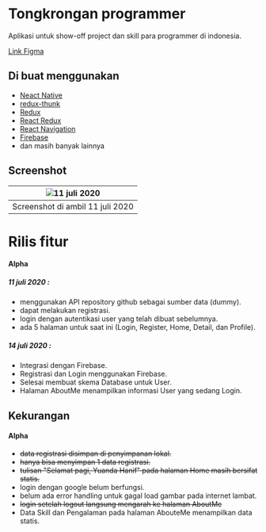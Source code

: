 # Tongkrongan programmer

Aplikasi untuk show-off project dan skill para programmer di indonesia.

[Link Figma](https://www.figma.com/file/ulLwQfXkM9mPSMdzwKIpdA/Tongkrongan-programmer-v3?node-id=0%3A1)

## Di buat menggunakan
- [Neact Native](https://reactnative.dev/)
- [redux-thunk](https://github.com/reduxjs/redux-thunk)
- [Redux](https://redux.js.org/)
- [React Redux](https://react-redux.js.org/)
-  [React Navigation](https://reactnavigation.org/)
-  [Firebase](https://firebase.google.com/)
- dan masih banyak lainnya
## Screenshot
| ![11 juli 2020](https://gitlab.com/yuandahanif/tongkrongan-programmer-mobile-app/-/raw/master/src/screenshot/ezgif.com-optimize.gif) | 
|--|
| Screenshot di ambil 11 juli 2020 |

# Rilis fitur

#### Alpha 
##### 11 juli 2020 :
- menggunakan API repository github sebagai sumber data (dummy).
- dapat melakukan registrasi.
- login dengan autentikasi user yang telah dibuat sebelumnya.
- ada 5 halaman untuk saat ini (Login, Register, Home, Detail, dan Profile).

##### 14 juli 2020 :
- Integrasi dengan Firebase.
- Registrasi dan Login menggunakan Firebase.
- Selesai membuat skema Database untuk User.
- Halaman AboutMe menampilkan informasi User yang sedang Login.

## Kekurangan
#### Alpha

 - ~~data registrasi disimpan di penyimpanan lokal.~~
-  ~~hanya bisa menyimpan 1 data registrasi.~~
- ~~tulisan "Selamat pagi, Yuanda Hanif" pada halaman Home masih bersifat statis.~~
- login dengan google belum berfungsi.
- belum ada error handling untuk gagal load gambar pada internet lambat.
- ~~login setelah logout langsung mengarah ke halaman AboutMe~~
- Data Skill dan Pengalaman pada halaman AbouteMe menampilkan data statis.



